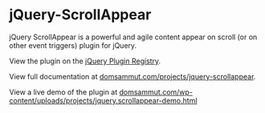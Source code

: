 jQuery-ScrollAppear
===================

jQuery ScrollAppear is a powerful and agile content appear on scroll (or on other event triggers) plugin for jQuery.

View the plugin on the <a href="http://plugins.jquery.com/scrollAppear/">jQuery Plugin Registry</a>.

View full documentation at <a href="https://www.domsammut.com/projects/jquery-scrollappear?utm_source=GitHub&utm_medium=readme.md&utm_campaign=jQueryScrollAppear">domsammut.com/projects/jquery-scrollappear</a>.

View a live demo of the plugin at <a href="https://www.domsammut.com/wp-content/uploads/projects/jquery.scrollappear-demo.html?utm_source=GitHub&utm_medium=readme.md&utm_campaign=jQueryScrollAppear">domsammut.com/wp-content/uploads/projects/jquery.scrollappear-demo.html</a>
